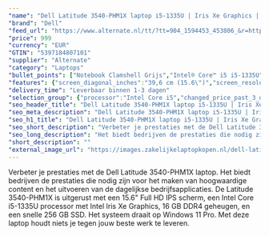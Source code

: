 ```yaml
---
"name": "Dell Latitude 3540-PHM1X laptop i5-1335U | Iris Xe Graphics | 16 GB | 256 GB SSD"
"brand": "Dell"
"feed_url": "https://www.alternate.nl/tt/?tt=904_1594453_453806_&r=https%3A%2F%2Fwww.alternate.nl%2Fhtml%2Fproduct%2F1919188%3Futm_source%3Dtradetracker%26utm_medium%3Dcpc%26utm_campaign%3Dtradetracker_Laptop%26utm_term%3DPL6DZNIR"
"price": 999
"currency": "EUR"
"GTIN": "5397184807101"
"supplier": "Alternate"
"category": "Laptops"
"bullet_points": ["Notebook Clamshell Grijs","Intel® Core™ i5 i5-1335U","39,6 cm (15.6\") Full HD 1920 x 1080 Pixels IPS LED backlight 16:9","16 GB DDR4-SDRAM 3200 MHz 2 x 8 GB","256 GB SSD","Intel Iris Xe Graphics","Wi-Fi 6E (802.11ax) Ethernet LAN 100,10,1000 Mbit/s Bluetooth","Lithium-Ion (Li-Ion) 54 Wh 65 W","Windows 11 Pro 64-bit"]
"features": {"screen_diagonal_inches":"39,6 cm (15.6\")","screen_resolution":"1920 x 1080 Pixels","processor_family":"Intel® Core™ i5","memory_size":"16 GB","memory_type":"DDR4-SDRAM","total_storage_space":"256 GB","operating_system":"Windows 11 Pro","battery_capacity":"54 Wh","width":"359 mm","depth":"239,7 mm","weight":"1,81 kg","graphics_card":"Intel Iris Xe Graphics"}
"delivery_time": "Leverbaar binnen 1-3 dagen"
"selection_group": {"processor":"Intel Core i5","changed_price_past_3_days":false,"product_family":"Latitude"}
"seo_header_title": "Dell Latitude 3540-PHM1X laptop i5-1335U | Iris Xe Graphics | 16 GB | 256 GB SSD"
"seo_meta_description": "Dell Latitude 3540-PHM1X laptop i5-1335U | Iris Xe Graphics | 16 GB | 256 GB SSD"
"seo_h1_title": "Dell Latitude 3540-PHM1X laptop i5-1335U | Iris Xe Graphics | 16 GB | 256 GB SSD"
"seo_short_description": "Verbeter je prestaties met de Dell Latitude 3540-PHM1X laptop."
"seo_long_description": "Het biedt bedrijven de prestaties die nodig zijn voor het maken van hoogwaardige content en het uitvoeren van de dagelijkse bedrijfsapplicaties. De Latitude 3540-PHM1X is uitgerust met een 15. 6\" Full HD IPS scherm, een Intel Core i5-1335U processor met Intel Iris Xe Graphics, 16 GB DDR4 geheugen, en een snelle 256 GB SSD. Het systeem draait op Windows 11 Pro. Met deze laptop houdt niets je tegen jouw beste werk te leveren."
"short_description": ""
"external_image_url": "https://images.zakelijkelaptopkopen.nl/dell-latitude-3540-phm1x-laptop-i5-1335u-iris-xe-graphics-16-gb-256-gb-ssd.webp"
---
```


Verbeter je prestaties met de Dell Latitude 3540-PHM1X laptop. Het biedt bedrijven de prestaties die nodig zijn voor het maken van hoogwaardige content en het uitvoeren van de dagelijkse bedrijfsapplicaties. De Latitude 3540-PHM1X is uitgerust met een 15.6" Full HD IPS scherm, een Intel Core i5-1335U processor met Intel Iris Xe Graphics, 16 GB DDR4 geheugen, en een snelle 256 GB SSD. Het systeem draait op Windows 11 Pro. Met deze laptop houdt niets je tegen jouw beste werk te leveren.